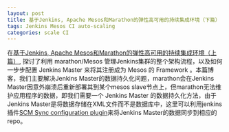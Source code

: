 ```yaml
---
layout: post
title: 基于Jenkins, Apache Mesos和Marathon的弹性高可用的持续集成环境（下篇）
tags: Jenkins Mesos CI auto-scaling
categories: scale CI
---
```


  在[基于Jenkins, Apache Mesos和Marathon的弹性高可用的持续集成环境（上篇）](http://vitan.github.io/scale/ci/2015/05/12/jenkins-on-mesos-1.html), 探讨了利用 marathon/Mesos 管理Jenkins集群的整个架构流程，以及如何一步步配置 Jenkins Master 来将其注册成为 Mesos 的 Framework 。本篇博客，我们主要解决Jenkins Master的数据持久化问题，marathon会在Jenkins Master因意外崩溃后重新部署其到某个mesos slave节点上，但marathon无法维护应用程序的数据，即我们需要一个 Jenkins Master 的数据持久化方法，由于Jenkins Master是将数据存储在XML文件而不是数据库中，这里可以利用jenkins插件[SCM Sync configuration plugin](https://wiki.jenkins-ci.org/display/JENKINS/SCM+Sync+configuration+plugin)来将Jenkins Master的数据同步到相应的repo。

